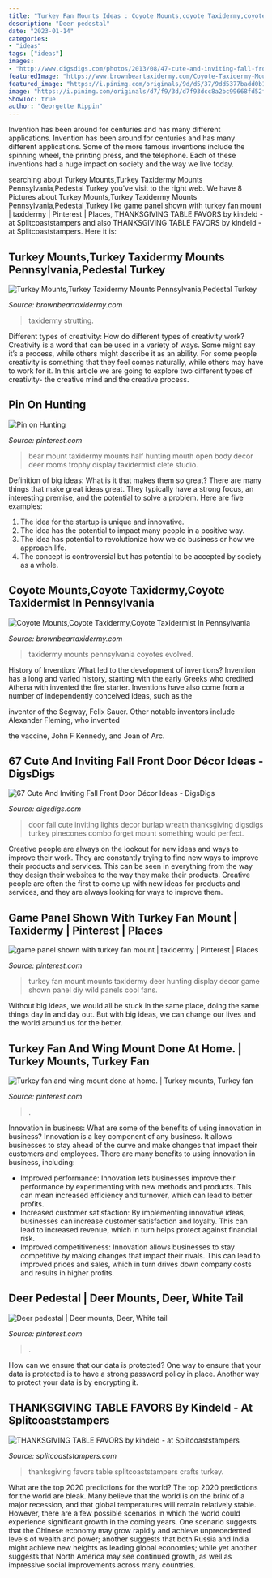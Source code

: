 ```yaml
---
title: "Turkey Fan Mounts Ideas : Coyote Mounts,coyote Taxidermy,coyote Taxidermist In Pennsylvania"
description: "Deer pedestal"
date: "2023-01-14"
categories:
- "ideas"
tags: ["ideas"]
images:
- "http://www.digsdigs.com/photos/2013/08/47-cute-and-inviting-fall-front-door-decor-ideas-16.jpg"
featuredImage: "https://www.brownbeartaxidermy.com/Coyote-Taxidermy-Mounts/Coyote-Taxidermy-Mount-Pennsylvania.jpg"
featured_image: "https://i.pinimg.com/originals/9d/d5/37/9dd5377badd0b1475eed887a76b367b1.jpg"
image: "https://i.pinimg.com/originals/d7/f9/3d/d7f93dcc8a2bc99668fd52fc08856258.jpg"
ShowToc: true
author: "Georgette Rippin"
---
```



Invention has been around for centuries and has many different applications.
Invention has been around for centuries and has many different applications. Some of the more famous inventions include the spinning wheel, the printing press, and the telephone. Each of these inventions had a huge impact on society and the way we live today.

	

		
searching about Turkey Mounts,Turkey Taxidermy Mounts Pennsylvania,Pedestal Turkey you've visit to the right web. We have 8 Pictures about Turkey Mounts,Turkey Taxidermy Mounts Pennsylvania,Pedestal Turkey like game panel shown with turkey fan mount | taxidermy | Pinterest | Places, THANKSGIVING TABLE FAVORS by kindeld - at Splitcoaststampers and also THANKSGIVING TABLE FAVORS by kindeld - at Splitcoaststampers. Here it is:
		
    
## Turkey Mounts,Turkey Taxidermy Mounts Pennsylvania,Pedestal Turkey

<img loading=lazy src="http://www.brownbeartaxidermy.com/Turkey-Taxidermy-Mount-Pennsylvania/Turkey-Wall-Mount.jpg" onerror="this.onerror=null;this.src='https://tse3.mm.bing.net/th?id=OIP.na3DyS6pNeNHBZuH5NEguwHaGr&amp;pid=15.1';" alt="Turkey Mounts,Turkey Taxidermy Mounts Pennsylvania,Pedestal Turkey">

_Source: brownbeartaxidermy.com_

>taxidermy strutting. 

	

Different types of creativity: How do different types of creativity work?
Creativity is a word that can be used in a variety of ways. Some might say it’s a process, while others might describe it as an ability. For some people creativity is something that they feel comes naturally, while others may have to work for it. In this article we are going to explore two different types of creativity- the creative mind and the creative process.

    
## Pin On Hunting

<img loading=lazy src="https://i.pinimg.com/originals/9d/d5/37/9dd5377badd0b1475eed887a76b367b1.jpg" onerror="this.onerror=null;this.src='https://tse2.mm.bing.net/th?id=OIP.qAjDekbpyknlmuCWJJ3mjwHaLG&amp;pid=15.1';" alt="Pin on Hunting">

_Source: pinterest.com_

>bear mount taxidermy mounts half hunting mouth open body decor deer rooms trophy display taxidermist clete studio. 

	

Definition of big ideas: What is it that makes them so great?
There are many things that make great ideas great. They typically have a strong focus, an interesting premise, and the potential to solve a problem. Here are five examples:
1. The idea for the startup is unique and innovative.
2. The idea has the potential to impact many people in a positive way.
3. The idea has potential to revolutionize how we do business or how we approach life. 
4. The concept is controversial but has potential to be accepted by society as a whole. 

    
## Coyote Mounts,Coyote Taxidermy,Coyote Taxidermist In Pennsylvania

<img loading=lazy src="https://www.brownbeartaxidermy.com/Coyote-Taxidermy-Mounts/Coyote-Taxidermy-Mount-Pennsylvania.jpg" onerror="this.onerror=null;this.src='https://tse2.mm.bing.net/th?id=OIP.SDhjsOmPgWxDNuQu8cWPJAHaJ4&amp;pid=15.1';" alt="Coyote Mounts,Coyote Taxidermy,Coyote Taxidermist In Pennsylvania">

_Source: brownbeartaxidermy.com_

>taxidermy mounts pennsylvania coyotes evolved. 

	

History of Invention: What led to the development of inventions?
Invention has a long and varied history, starting with the early Greeks who credited Athena with invented the
fire starter. Inventions have also come from a number of independently conceived ideas, such as the

inventor of the Segway, Felix Sauer. Other notable inventors include Alexander Fleming, who invented

the vaccine, John F Kennedy, and Joan of Arc.

    
## 67 Cute And Inviting Fall Front Door Décor Ideas - DigsDigs

<img loading=lazy src="http://www.digsdigs.com/photos/2013/08/47-cute-and-inviting-fall-front-door-decor-ideas-16.jpg" onerror="this.onerror=null;this.src='https://tse3.mm.bing.net/th?id=OIP.Th8jkQQKubxGOQvb5X9uygHaJ4&amp;pid=15.1';" alt="67 Cute And Inviting Fall Front Door Décor Ideas - DigsDigs">

_Source: digsdigs.com_

>door fall cute inviting lights decor burlap wreath thanksgiving digsdigs turkey pinecones combo forget mount something would perfect. 

	

Creative people are always on the lookout for new ideas and ways to improve their work. They are constantly trying to find new ways to improve their products and services. This can be seen in everything from the way they design their websites to the way they make their products. Creative people are often the first to come up with new ideas for products and services, and they are always looking for ways to improve them.

    
## Game Panel Shown With Turkey Fan Mount | Taxidermy | Pinterest | Places

<img loading=lazy src="https://s-media-cache-ak0.pinimg.com/736x/10/e1/8b/10e18bb0fbf2dc703c52194c4db4232e.jpg" onerror="this.onerror=null;this.src='https://tse3.mm.bing.net/th?id=OIP.RD9lRl5GaLK4YqMuftnQfwHaFj&amp;pid=15.1';" alt="game panel shown with turkey fan mount | taxidermy | Pinterest | Places">

_Source: pinterest.com_

>turkey fan mount mounts taxidermy deer hunting display decor game shown panel diy wild panels cool fans. 

	

Without big ideas, we would all be stuck in the same place, doing the same things day in and day out. But with big ideas, we can change our lives and the world around us for the better.

    
## Turkey Fan And Wing Mount Done At Home. | Turkey Mounts, Turkey Fan

<img loading=lazy src="https://i.pinimg.com/originals/a4/2d/46/a42d466e267f504deeccaf1d23d38ee9.jpg" onerror="this.onerror=null;this.src='https://tse3.mm.bing.net/th?id=OIP.I2jYdPYt_1yaxbzyqPHP5gHaNK&amp;pid=15.1';" alt="Turkey fan and wing mount done at home. | Turkey mounts, Turkey fan">

_Source: pinterest.com_

>. 

	

Innovation in business: What are some of the benefits of using innovation in business?
Innovation is a key component of any business. It allows businesses to stay ahead of the curve and make changes that impact their customers and employees. There are many benefits to using innovation in business, including: 
- Improved performance: Innovation lets businesses improve their performance by experimenting with new methods and products. This can mean increased efficiency and turnover, which can lead to better profits. 
- Increased customer satisfaction: By implementing innovative ideas, businesses can increase customer satisfaction and loyalty. This can lead to increased revenue, which in turn helps protect against financial risk. 
- Improved competitiveness: Innovation allows businesses to stay competitive by making changes that impact their rivals. This can lead to improved prices and sales, which in turn drives down company costs and results in higher profits.

    
## Deer Pedestal | Deer Mounts, Deer, White Tail

<img loading=lazy src="https://i.pinimg.com/originals/d7/f9/3d/d7f93dcc8a2bc99668fd52fc08856258.jpg" onerror="this.onerror=null;this.src='https://tse4.mm.bing.net/th?id=OIP.X05_LJIP2SLghO3OerMVeQHaJ4&amp;pid=15.1';" alt="Deer pedestal | Deer mounts, Deer, White tail">

_Source: pinterest.com_

>. 

	

How can we ensure that our data is protected?
One way to ensure that your data is protected is to have a strong password policy in place. Another way to protect your data is by encrypting it.

    
## THANKSGIVING TABLE FAVORS By Kindeld - At Splitcoaststampers

<img loading=lazy src="http://images.splitcoaststampers.com/data/gallery/15367/2008/12/07/DSCN0023_by_kindeld.JPG" onerror="this.onerror=null;this.src='https://tse2.mm.bing.net/th?id=OIP.b9tuiI3bHQCnb8E-4t5dKAHaFj&amp;pid=15.1';" alt="THANKSGIVING TABLE FAVORS by kindeld - at Splitcoaststampers">

_Source: splitcoaststampers.com_

>thanksgiving favors table splitcoaststampers crafts turkey. 

	

What are the top 2020 predictions for the world?
The top 2020 predictions for the world are bleak. Many believe that the world is on the brink of a major recession, and that global temperatures will remain relatively stable. However, there are a few possible scenarios in which the world could experience significant growth in the coming years. One scenario suggests that the Chinese economy may grow rapidly and achieve unprecedented levels of wealth and power; another suggests that both Russia and India might achieve new heights as leading global economies; while yet another suggests that North America may see continued growth, as well as impressive social improvements across many countries.

